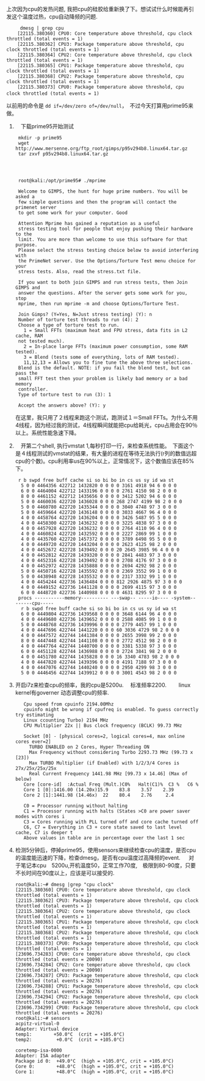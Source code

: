 上次因为cpu的发热问题,  我把cpu的硅胶给重新换了下。想试试什么时候能再引发这个温度过热，cpu自动降频的问题.  

         dmesg | grep cpu
        [22115.380360] CPU0: Core temperature above threshold, cpu clock throttled (total events = 1)
        [22115.380362] CPU3: Package temperature above threshold, cpu clock throttled (total events = 1)
        [22115.380364] CPU2: Core temperature above threshold, cpu clock throttled (total events = 1)
        [22115.380365] CPU1: Package temperature above threshold, cpu clock throttled (total events = 1)
        [22115.380368] CPU2: Package temperature above threshold, cpu clock throttled (total events = 1)
        [22115.380373] CPU0: Package temperature above threshold, cpu clock throttled (total events = 1)　　


以前用的命令是 `dd if=/dev/zero of=/dev/null`，　不过今天打算用prime95来做。　　


1. 　下载prime95开始测试　　

        mkdir -p prime95
        wget http://www.mersenne.org/ftp_root/gimps/p95v294b8.linux64.tar.gz
        tar zxvf p95v294b8.linux64.tar.gz  
    



        root@kali:/opt/prime95# ./mprime
    
        Welcome to GIMPS, the hunt for huge prime numbers. You will be asked a
        few simple questions and then the program will contact the primenet server
        to get some work for your computer. Good
    
        Attention Mprime has gained a reputation as a useful
        stress testing tool for people that enjoy pushing their hardware to the
        limit. You are more than welcome to use this software for that purpose.
        Please select the stress testing choice below to avoid interfering with
        the PrimeNet server. Use the Options/Torture Test menu choice for your
        stress tests. Also, read the stress.txt file.
    
        If you want to both join GIMPS and run stress tests, then Join GIMPS and
        answer the questions. After the server gets some work for you, stop
        mprime, then run mprime -m and choose Options/Torture Test.
    
        Join Gimps? (Y=Yes, N=Just stress testing) (Y): n
        Number of torture test threads to run (4): 2
        Choose a type of torture test to run.
          1 = Small FFTs (maximum heat and FPU stress, data fits in L2 cache, RAM
        not tested much).
          2 = In-place large FFTs (maximum power consumption, some RAM tested).
          3 = Blend (tests some of everything, lots of RAM tested).
          11,12,13 = Allows you to fine tune the above three selections.
        Blend is the default. NOTE: if you fail the blend test, but can pass the
        small FFT test then your problem is likely bad memory or a bad memory
        controller.
        Type of torture test to run (3): 1
    
        Accept the answers above? (Y): y
    


    在这里，我只用了２线程来跑这个测试，跑测试１＝Small FFTs。为什么不用4线程，因为经过我的测试，4线程瞬间就能把cpu给耗光，cpu占用会在90％以上。系统性能急速下降。



2. 　开第二个shell, 执行vmstat 1,每秒打印一行，来检查系统性能。　下面这个是４线程测试的vmstat的结果，有大量的进程在等待无法执行(r列的数值远超cpu的个数)。cpu利用率us在90%以上，正常情况下，这个数值应该在85%下。


        
    
        r b swpd free buff cache si so bi bo in cs us sy id wa st
         5 0 0 4464356 422712 1432820 0 0 0 0 3161 4918 94 6 0 0 0
         6 0 0 4464004 422712 1433196 0 0 0 0 2761 4150 98 2 0 0 0
         8 0 0 4461152 422712 1435656 0 0 0 0 3412 5202 94 6 0 0 0
         5 0 0 4460036 422720 1436028 0 0 0 268 2747 4199 98 2 0 0 0
         5 0 0 4460780 422720 1435344 0 0 0 0 3040 4748 97 3 0 0 0
         5 0 0 4459664 422720 1436148 0 0 0 0 3033 4667 96 4 0 0 0
         4 0 0 4458764 422720 1436204 0 0 0 0 3426 5487 95 5 0 0 0
         4 0 0 4458300 422720 1436232 0 0 0 0 3225 4838 97 3 0 0 0
         4 0 0 4457928 422720 1436232 0 0 0 0 2764 4110 96 4 0 0 0
         4 0 0 4460824 422720 1432592 0 0 0 0 2227 2869 99 1 0 0 0
         4 0 0 4435760 422720 1457372 0 0 0 0 3789 6498 95 5 0 0 0
         4 0 0 4449720 422720 1443204 0 0 0 0 2623 4125 98 2 0 0 0
         4 0 0 4452672 422728 1439492 0 0 0 20 2645 3985 96 4 0 0 0
         4 0 0 4452812 422728 1439320 0 0 0 0 2841 4483 97 3 0 0 0
         4 0 0 4452316 422728 1439492 0 0 0 0 2708 4176 97 3 0 0 0
         4 0 0 4452972 422728 1435888 0 0 0 0 2694 4292 98 2 0 0 0
         5 0 0 4450716 422728 1435592 0 0 0 0 2369 3552 99 1 0 0 0
         5 0 0 4438948 422728 1435532 0 0 0 0 2317 3332 99 1 0 0 0
         4 0 0 4454244 422736 1436484 0 0 0 812 2926 4875 97 3 0 0 0
         4 0 0 4449152 422736 1441128 0 0 0 0 2699 4115 97 3 0 0 0
         6 0 0 4448720 422736 1440988 0 0 0 0 4631 8295 97 3 0 0 0
        procs -----------memory---------- ---swap-- -----io---- -system-- ------cpu-----
         r b swpd free buff cache si so bi bo in cs us sy id wa st
         6 0 0 4449804 422736 1439568 0 0 0 0 3648 6144 96 4 0 0 0
         4 0 0 4449680 422736 1439652 0 0 0 0 2588 4085 99 1 0 0 0
         5 0 0 4448768 422736 1439996 0 0 0 0 2779 4457 99 1 0 0 0
         4 0 0 4447696 422744 1441220 0 0 0 60 3036 4729 98 2 0 0 0
         4 0 0 4447572 422744 1441384 0 0 0 0 2655 3998 99 2 0 0 0
         8 0 0 4447448 422744 1441108 0 0 0 0 2772 4512 98 2 0 0 0
         4 0 0 4447764 422744 1440700 0 0 0 0 3381 5338 97 3 0 0 0
         6 0 0 4451128 422744 1436988 0 0 0 0 2724 3841 98 2 0 0 0
         4 0 0 4451780 422744 1435828 0 0 0 16 3340 4783 98 2 0 0 0
         4 0 0 4447820 422744 1439396 0 0 0 0 4191 7188 97 3 0 0 0
         4 0 0 4447076 422744 1440240 0 0 0 0 2950 4299 98 3 0 0 0
         5 0 0 4446456 422744 1439912 0 0 0 0 3001 4543 98 2 0 0 0
    


3.   开启i7z来检查cpu的频率，我的cpu是5200u. 　标准频率2200.　　
linux kernel有governer 动态调整cpu的频率.   

        
            Cpu speed from cpuinfo 2194.00Mhz
            cpuinfo might be wrong if cpufreq is enabled. To guess correctly try estimating
            Linux ccounting Turbo) 2194 MHz
            CPU Multiplier 22x || Bus clock frequency (BCLK) 99.73 MHz
            
            Socket [0] - [physical cores=2, logical cores=4, max online cores ever=2]
              TURBO ENABLED on 2 Cores, Hyper Threading ON
              Max Frequency without considering Turbo 2293.73 MHz (99.73 x [23])
              Max TURBO Multiplier (if Enabled) with 1/2/3/4 Cores is  27x/25x/25x/25x
              Real Current Frequency 1441.98 MHz [99.73 x 14.46] (Max of below)
            Core [core-id]  :Actual Freq (Mult.)C0%   Halt(C1)%  C3 %   C6 %
            Core 1 [0]:1416.00 (14.20x)15.9    83.8    3.57    2.39
            Core 2 [1]:1441.98 (14.46x)  22    80.4    2.76     2.4
            
            C0 = Processor running without halting
            C1 = Processor running with halts (States >C0 are power saver modes with cores i
            C3 = Cores running with PLL turned off and core cache turned off
            C6, C7 = Everything in C3 + core state saved to last level cache, C7 is deeper t
            Above values in table are in percentage over the last 1 sec
        

4.  检测5分钟后，停掉prime95，使用sensors来继续检查cpu的温度，是否cpu的温度能迅速的下降，检查dmesg，是否有cpu温度过高降频的event.  　
对于笔记本cpu　5200u,开机温度50，正常工作70度,　极限到80-90度，只要不长时间在90度以上，应该是可以接受的. 　


        root@kali:~# dmesg |grep "cpu clock"
        [22115.380360] CPU0: Core temperature above threshold, cpu clock throttled (total events = 1)
        [22115.380362] CPU3: Package temperature above threshold, cpu clock throttled (total events = 1)
        [22115.380364] CPU2: Core temperature above threshold, cpu clock throttled (total events = 1)
        [22115.380365] CPU1: Package temperature above threshold, cpu clock throttled (total events = 1)
        [22115.380368] CPU2: Package temperature above threshold, cpu clock throttled (total events = 1)
        [22115.380373] CPU0: Package temperature above threshold, cpu clock throttled (total events = 1)
        [23696.734283] CPU0: Core temperature above threshold, cpu clock throttled (total events = 20090)
        [23696.734284] CPU2: Core temperature above threshold, cpu clock throttled (total events = 20090)
        [23696.734287] CPU3: Package temperature above threshold, cpu clock throttled (total events = 20276)
        [23696.734288] CPU1: Package temperature above threshold, cpu clock throttled (total events = 20276)
        [23696.734294] CPU2: Package temperature above threshold, cpu clock throttled (total events = 20276)
        [23696.734299] CPU0: Package temperature above threshold, cpu clock throttled (total events = 20276)
        root@kali:~# sensors
        acpitz-virtual-0
        Adapter: Virtual device
        temp1:        +50.0°C  (crit = +105.0°C)
        temp2:         +0.0°C  (crit = +105.0°C)
        
        coretemp-isa-0000
        Adapter: ISA adapter
        Package id 0:  +49.0°C  (high = +105.0°C, crit = +105.0°C)
        Core 0:        +48.0°C  (high = +105.0°C, crit = +105.0°C)
        Core 1:        +48.0°C  (high = +105.0°C, crit = +105.0°C)
        
        